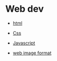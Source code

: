 # Web dev

- [html](html_index)
- [Css](css.md)
- [Javascript](javascript.md)
 
- [web image format](web_image_format)
